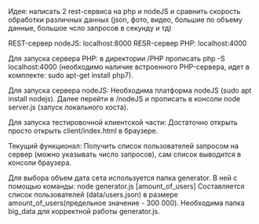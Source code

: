 Идея: написать 2 rest-сервиса на php и nodeJS и сравнить скорость обработки различных данных 
(json, фото, видео, большие по объему данные, большое чсло запросов в секунду и тд)

REST-сервер nodeJS: localhost:8000
RESR-сервер PHP: localhost:4000

Для запуска сервера PHP: 
    в директории /PHP прописать php -S localhost:4000 
    (необходимо наличие встроенного PHP-сервера, идет в комплекте: sudo apt-get install php7).

Для запуска сервера nodeJS:
    Необходима платформа nodeJS (sudo apt install nodejs).
    Далее перейти в /nodeJS и прописать в консоли node server.js (запуск локального хоста).

Для запуска тестировочной клиентской части: 
    Достаточно открыть просто открыть client/index.html в браузере.


Текущий функционал: 
    Получить список пользователей запросом на сервер (можно указывать число запросов), сам список
    выводится в консоли браузера.  

Для выбора объем дата сета используется папка generator. В ней с помощью команды:
    node generator.js [amount_of_users]
Составляется список пользователей (data/users.json) в размере amount_of_users(предельное значение - 300 000).
Необходима папка big_data для корректной работы generator.js.